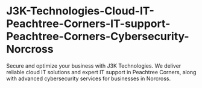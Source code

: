 # J3K-Technologies-Cloud-IT-Peachtree-Corners-IT-support-Peachtree-Corners-Cybersecurity-Norcross
Secure and optimize your business with J3K Technologies. We deliver reliable cloud IT solutions and expert IT support in Peachtree Corners, along with advanced cybersecurity services for businesses in Norcross.
